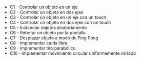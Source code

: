 * C1 - Controlar un objeto en un eje
* C2 - Controlar un objeto en dos ejes
* C3 - Controlar un objeto en un eje con un touch
* C4 - Controlar un objeto en dos ejes con un touch
* C5 - Instanciar objetos aleatoriamente
* C6 - Rebotar un objeto por la pantalla
* C7 - Desplazar objeto a modo de Ping Pong
* C8 - Implementar caída libre
* C9 - Implementar tiro parabólico
* C10 - Implementar movimiento circular uniformemente variado